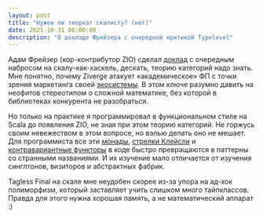```yaml
---
layout: post
title: "Нужен ли теоркат скалисту? (нет)"
date: 2021-10-31 00:00:00
description: "О докладе Фрейзера с очередной критикой Typelevel"
---
```


Адам Фрейзер (кор-контрибутор ZIO) сделал
[доклад](https://github.com/adamgfraser/the-next-generation-of-scala/blob/master/the-next-generation-of-scala.pdf)
с очередным набросом на скалу-как-хаскель, дескать, теорию категорий надо
знать. Мне понятно, почему Ziverge атакует «академическое» ФП с точки зрения
маркетинга своей [экосистемы](https://ziverge.com/openSource/). В этом ключе
разумно давить на неофитов стереотипом о сложной математике, без которой в
библиотеках конкурента не разобраться.

Но только на практике я программировал в функциональном стиле на Scala до
появления ZIO, не зная при этом теорию категорий. Не горжусь своим невежеством
в этом вопросе, но вэлью делать оно не мешает. Для программиста все эти
[монады](http://typelevel.org/cats/typeclasses/monad.html), [стрелки
Клейсли](http://typelevel.org/cats/datatypes/kleisli.html) и [контравариантные
функторы](http://typelevel.org/cats/typeclasses/contravariant.html) в коде
быстро превращаются в паттерны со странными названиями. И их изучение мало
отличается от изучения синглтонов, визиторов и абстрактных фабрик.

Tagless Final на скале мне неудобен скорее из-за упора на ад-хок полиморфизм,
который заставляет учить слишком много тайпклассов. Правда для этого нужна
хорошая память, а не математический аппарат :)
